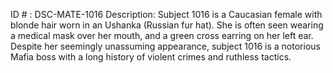 ID # : DSC-MATE-1016
Description: Subject 1016 is a Caucasian female with blonde hair worn in an Ushanka (Russian fur hat). She is often seen wearing a medical mask over her mouth, and a green cross earring on her left ear. Despite her seemingly unassuming appearance, subject 1016 is a notorious Mafia boss with a long history of violent crimes and ruthless tactics.